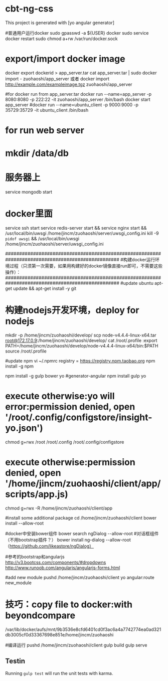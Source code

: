 # cbt-ng-css
This project is generated with [yo angular generator]

#普通用户运行docker
sudo gpasswd -a ${USER} docker
sudo service docker restart
sudo chmod a+rw /var/run/docker.sock

# export/import docker image
docker export dockerid > app_server.tar
cat app_server.tar | sudo docker import - zuohaoshi/app_server
或者
docker import http://example.com/exampleimage.tgz zuohaoshi/app_server

#for docker run from app_server.tar
docker run --name=app_server -p 8080:8080 -p 222:22 -it zuohaoshi/app_server /bin/bash
docker start app_server
#docker run --name=ubuntu_client -p 9000:9000 -p 35729:35729 -it ubuntu_client /bin/bash

# for run web server
# mkdir /data/db
# 服务器上
service mongodb start
# docker里面
service ssh start 
service redis-server start && service nginx start && /usr/local/bin/uwsgi /home/jincm/zuohaoshi/server/uwsgi_config.ini
kill -9 `pidof uwsgi` && /usr/local/bin/uwsgi /home/jincm/zuohaoshi/server/uwsgi_config.ini

#################################################################################################
#构建docker运行环境过程（只须第一次需要，如果用构建好的docker镜像直接run即可，不需要这些操作）：
#################################################################################################
#update ubuntu
apt-get update && apt-get install -y git

# 构建nodejs开发环境，deploy for nodejs
mkdir -p /home/jincm/zuohaoshi/develop/
scp node-v4.4.4-linux-x64.tar root@172.17.0.9:/home/jincm/zuohaoshi/develop/
cat /root/.profile :export PATH=/home/jincm/zuohaoshi/develop/node-v4.4.4-linux-x64/bin:$PATH
source /root/.profile

#update npm
vi ~/.npmrc
registry = https://registry.npm.taobao.org
npm install -g npm

npm install -g gulp bower yo  #generator-angular
npm install gulp yo

# execute otherwise:yo will error:permission denied, open '/root/.config/configstore/insight-yo.json')
chmod g+rwx /root /root/.config /root/.config/configstore 
# execute otherwise:permission denied, open '/home/jincm/zuohaoshi/client/app/scripts/app.js)
chmod g+rwx -R /home/jincm/zuohaoshi/client/app 

#install some additional package
cd /home/jincm/zuohaoshi/client
bower install --allow-root 

#docker中安装bower组件
bower search ngDialog --allow-root
#对话框组件（不用bootstrap插件？）
bower install ng-dialog --allow-root（https://github.com/likeastore/ngDialog）

#参考的bootstrap和angularjs
http://v3.bootcss.com/components/#dropdowns
http://www.runoob.com/angularjs/angularjs-forms.html

#add new module
pushd /home/jincm/zuohaoshi/client
yo angular:route new_module

# 技巧：copy file to docker:with beyondcompare
/var/lib/docker/aufs/mnt/9b3536e8cfd6401cd0f3ac6a4a7742774ea0ad321db3005cf0d33367698e851e/home/jincm/zuohaoshi

#编译运行
pushd /home/jincm/zuohaoshi/client
gulp build
gulp serve

## Testin
Running `gulp test` will run the unit tests with karma.

